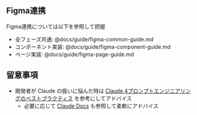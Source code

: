 ## Figma連携

Figma連携については以下を参照して把握
- 全フェーズ共通: @docs/guide/figma-common-guide.md
- コンポーネント実装: @docs/guide/figma-component-guide.md
- ページ実装: @docs/guide/figma-page-guide.md

## 留意事項

- 開発者が Claude の扱いに悩んだ時は [Claude 4プロンプトエンジニアリングのベストプラクティス](https://docs.claude.com/ja/docs/build-with-claude/prompt-engineering/claude-4-best-practices) を参考にしてアドバイス
  - 必要に応じて [Claude Docs](https://docs.claude.com/en/home) も参照して柔軟にアドバイス
